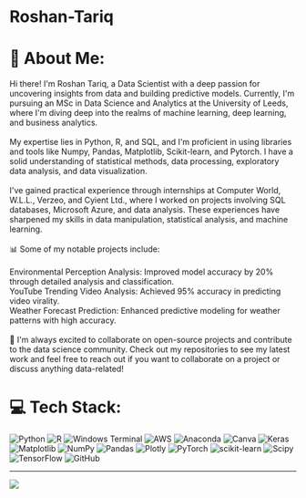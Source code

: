 # Roshan-Tariq
# 💫 About Me:
Hi there! I'm Roshan Tariq, a Data Scientist with a deep passion for uncovering insights from data and building predictive models. Currently, I'm pursuing an MSc in Data Science and Analytics at the University of Leeds, where I'm diving deep into the realms of machine learning, deep learning, and business analytics.<br><br>My expertise lies in Python, R, and SQL, and I'm proficient in using libraries and tools like Numpy, Pandas, Matplotlib, Scikit-learn, and Pytorch. I have a solid understanding of statistical methods, data processing, exploratory data analysis, and data visualization.<br><br>I've gained practical experience through internships at Computer World, W.L.L., Verzeo, and Cyient Ltd., where I worked on projects involving SQL databases, Microsoft Azure, and data analysis. These experiences have sharpened my skills in data manipulation, statistical analysis, and machine learning.<br><br>📊 Some of my notable projects include:<br><br>Environmental Perception Analysis: Improved model accuracy by 20% through detailed analysis and classification.<br>YouTube Trending Video Analysis: Achieved 95% accuracy in predicting video virality.<br>Weather Forecast Prediction: Enhanced predictive modeling for weather patterns with high accuracy.<br><br>🚀 I'm always excited to collaborate on open-source projects and contribute to the data science community. Check out my repositories to see my latest work and feel free to reach out if you want to collaborate on a project or discuss anything data-related!


# 💻 Tech Stack:
![Python](https://img.shields.io/badge/python-3670A0?style=for-the-badge&logo=python&logoColor=ffdd54) ![R](https://img.shields.io/badge/r-%23276DC3.svg?style=for-the-badge&logo=r&logoColor=white) ![Windows Terminal](https://img.shields.io/badge/Windows%20Terminal-%234D4D4D.svg?style=for-the-badge&logo=windows-terminal&logoColor=white) ![AWS](https://img.shields.io/badge/AWS-%23FF9900.svg?style=for-the-badge&logo=amazon-aws&logoColor=white) ![Anaconda](https://img.shields.io/badge/Anaconda-%2344A833.svg?style=for-the-badge&logo=anaconda&logoColor=white) ![Canva](https://img.shields.io/badge/Canva-%2300C4CC.svg?style=for-the-badge&logo=Canva&logoColor=white) ![Keras](https://img.shields.io/badge/Keras-%23D00000.svg?style=for-the-badge&logo=Keras&logoColor=white) ![Matplotlib](https://img.shields.io/badge/Matplotlib-%23ffffff.svg?style=for-the-badge&logo=Matplotlib&logoColor=black) ![NumPy](https://img.shields.io/badge/numpy-%23013243.svg?style=for-the-badge&logo=numpy&logoColor=white) ![Pandas](https://img.shields.io/badge/pandas-%23150458.svg?style=for-the-badge&logo=pandas&logoColor=white) ![Plotly](https://img.shields.io/badge/Plotly-%233F4F75.svg?style=for-the-badge&logo=plotly&logoColor=white) ![PyTorch](https://img.shields.io/badge/PyTorch-%23EE4C2C.svg?style=for-the-badge&logo=PyTorch&logoColor=white) ![scikit-learn](https://img.shields.io/badge/scikit--learn-%23F7931E.svg?style=for-the-badge&logo=scikit-learn&logoColor=white) ![Scipy](https://img.shields.io/badge/SciPy-%230C55A5.svg?style=for-the-badge&logo=scipy&logoColor=%white) ![TensorFlow](https://img.shields.io/badge/TensorFlow-%23FF6F00.svg?style=for-the-badge&logo=TensorFlow&logoColor=white) ![GitHub](https://img.shields.io/badge/github-%23121011.svg?style=for-the-badge&logo=github&logoColor=white)


---
[![](https://visitcount.itsvg.in/api?id=roshantariq&icon=0&color=0)](https://visitcount.itsvg.in)

